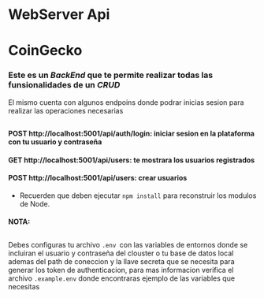 # WebServer Api


# CoinGecko

### Este es un *BackEnd* que te permite realizar todas las funsionalidades de un *CRUD* 
El mismo cuenta con algunos endpoins donde podrar inicias sesion para realizar las operaciones necesarias
##
#### POST http://localhost:5001/api/auth/login: iniciar sesion en la plataforma con tu usuario y contraseña
#### GET  http://localhost:5001/api/users:  te mostrara los usuarios registrados
#### POST http://localhost:5001/api/users:   crear usuarios 

* Recuerden que deben ejecutar ```npm install``` para reconstruir los modulos de Node.

#### NOTA:
##
 Debes configuras tu archivo `.env `con las variables de entornos donde se incluiran el usuario y contraseña del clouster o tu base de datos local ademas del path de coneccion y la llave secreta que se necesita para generar los token de authenticacion, para mas informacion verifica el archivo `.example.env` donde encontraras ejemplo de las variables que necesitas